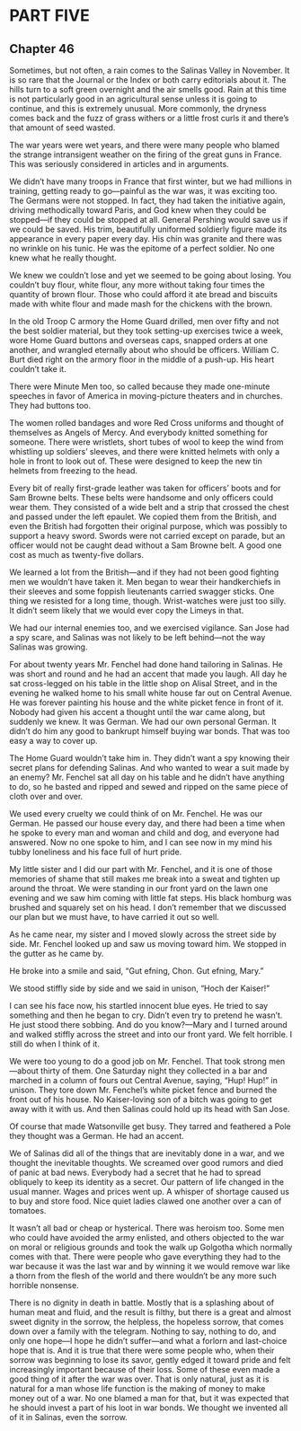 # PART FIVE





## Chapter 46

Sometimes, but not often, a rain comes to the Salinas Valley in November. It is so rare that the Journal or the Index or both carry editorials about it. The hills turn to a soft green overnight and the air smells good. Rain at this time is not particularly good in an agricultural sense unless it is going to continue, and this is extremely unusual. More commonly, the dryness comes back and the fuzz of grass withers or a little frost curls it and there’s that amount of seed wasted.

The war years were wet years, and there were many people who blamed the strange intransigent weather on the firing of the great guns in France. This was seriously considered in articles and in arguments.

We didn’t have many troops in France that first winter, but we had millions in training, getting ready to go—painful as the war was, it was exciting too. The Germans were not stopped. In fact, they had taken the initiative again, driving methodically toward Paris, and God knew when they could be stopped—if they could be stopped at all. General Pershing would save us if we could be saved. His trim, beautifully uniformed soldierly figure made its appearance in every paper every day. His chin was granite and there was no wrinkle on his tunic. He was the epitome of a perfect soldier. No one knew what he really thought.

We knew we couldn’t lose and yet we seemed to be going about losing. You couldn’t buy flour, white flour, any more without taking four times the quantity of brown flour. Those who could afford it ate bread and biscuits made with white flour and made mash for the chickens with the brown.

In the old Troop C armory the Home Guard drilled, men over fifty and not the best soldier material, but they took setting-up exercises twice a week, wore Home Guard buttons and overseas caps, snapped orders at one another, and wrangled eternally about who should be officers. William C. Burt died right on the armory floor in the middle of a push-up. His heart couldn’t take it.

There were Minute Men too, so called because they made one-minute speeches in favor of America in moving-picture theaters and in churches. They had buttons too.

The women rolled bandages and wore Red Cross uniforms and thought of themselves as Angels of Mercy. And everybody knitted something for someone. There were wristlets, short tubes of wool to keep the wind from whistling up soldiers’ sleeves, and there were knitted helmets with only a hole in front to look out of. These were designed to keep the new tin helmets from freezing to the head.

Every bit of really first-grade leather was taken for officers’ boots and for Sam Browne belts. These belts were handsome and only officers could wear them. They consisted of a wide belt and a strip that crossed the chest and passed under the left epaulet. We copied them from the British, and even the British had forgotten their original purpose, which was possibly to support a heavy sword. Swords were not carried except on parade, but an officer would not be caught dead without a Sam Browne belt. A good one cost as much as twenty-five dollars.

We learned a lot from the British—and if they had not been good fighting men we wouldn’t have taken it. Men began to wear their handkerchiefs in their sleeves and some foppish lieutenants carried swagger sticks. One thing we resisted for a long time, though. Wrist-watches were just too silly. It didn’t seem likely that we would ever copy the Limeys in that.

We had our internal enemies too, and we exercised vigilance. San Jose had a spy scare, and Salinas was not likely to be left behind—not the way Salinas was growing.

For about twenty years Mr. Fenchel had done hand tailoring in Salinas. He was short and round and he had an accent that made you laugh. All day he sat cross-legged on his table in the little shop on Alisal Street, and in the evening he walked home to his small white house far out on Central Avenue. He was forever painting his house and the white picket fence in front of it. Nobody had given his accent a thought until the war came along, but suddenly we knew. It was German. We had our own personal German. It didn’t do him any good to bankrupt himself buying war bonds. That was too easy a way to cover up.

The Home Guard wouldn’t take him in. They didn’t want a spy knowing their secret plans for defending Salinas. And who wanted to wear a suit made by an enemy? Mr. Fenchel sat all day on his table and he didn’t have anything to do, so he basted and ripped and sewed and ripped on the same piece of cloth over and over.

We used every cruelty we could think of on Mr. Fenchel. He was our German. He passed our house every day, and there had been a time when he spoke to every man and woman and child and dog, and everyone had answered. Now no one spoke to him, and I can see now in my mind his tubby loneliness and his face full of hurt pride.

My little sister and I did our part with Mr. Fenchel, and it is one of those memories of shame that still makes me break into a sweat and tighten up around the throat. We were standing in our front yard on the lawn one evening and we saw him coming with little fat steps. His black homburg was brushed and squarely set on his head. I don’t remember that we discussed our plan but we must have, to have carried it out so well.

As he came near, my sister and I moved slowly across the street side by side. Mr. Fenchel looked up and saw us moving toward him. We stopped in the gutter as he came by.

He broke into a smile and said, “Gut efning, Chon. Gut efning, Mary.”

We stood stiffly side by side and we said in unison, “Hoch der Kaiser!”

I can see his face now, his startled innocent blue eyes. He tried to say something and then he began to cry. Didn’t even try to pretend he wasn’t. He just stood there sobbing. And do you know?—Mary and I turned around and walked stiffly across the street and into our front yard. We felt horrible. I still do when I think of it.

We were too young to do a good job on Mr. Fenchel. That took strong men—about thirty of them. One Saturday night they collected in a bar and marched in a column of fours out Central Avenue, saying, “Hup! Hup!” in unison. They tore down Mr. Fenchel’s white picket fence and burned the front out of his house. No Kaiser-loving son of a bitch was going to get away with it with us. And then Salinas could hold up its head with San Jose.

Of course that made Watsonville get busy. They tarred and feathered a Pole they thought was a German. He had an accent.

We of Salinas did all of the things that are inevitably done in a war, and we thought the inevitable thoughts. We screamed over good rumors and died of panic at bad news. Everybody had a secret that he had to spread obliquely to keep its identity as a secret. Our pattern of life changed in the usual manner. Wages and prices went up. A whisper of shortage caused us to buy and store food. Nice quiet ladies clawed one another over a can of tomatoes.

It wasn’t all bad or cheap or hysterical. There was heroism too. Some men who could have avoided the army enlisted, and others objected to the war on moral or religious grounds and took the walk up Golgotha which normally comes with that. There were people who gave everything they had to the war because it was the last war and by winning it we would remove war like a thorn from the flesh of the world and there wouldn’t be any more such horrible nonsense.

There is no dignity in death in battle. Mostly that is a splashing about of human meat and fluid, and the result is filthy, but there is a great and almost sweet dignity in the sorrow, the helpless, the hopeless sorrow, that comes down over a family with the telegram. Nothing to say, nothing to do, and only one hope—I hope he didn’t suffer—and what a forlorn and last-choice hope that is. And it is true that there were some people who, when their sorrow was beginning to lose its savor, gently edged it toward pride and felt increasingly important because of their loss. Some of these even made a good thing of it after the war was over. That is only natural, just as it is natural for a man whose life function is the making of money to make money out of a war. No one blamed a man for that, but it was expected that he should invest a part of his loot in war bonds. We thought we invented all of it in Salinas, even the sorrow.





